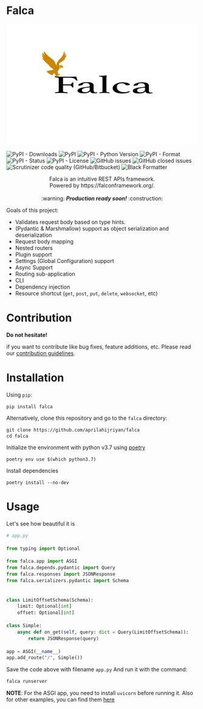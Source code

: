 # Falca

![Logo](https://raw.githubusercontent.com/aprilahijriyan/falca/main/falca.png)

![PyPI - Downloads](https://img.shields.io/pypi/dm/falca?color=yellow&logo=python) ![PyPI](https://img.shields.io/pypi/v/falca?color=yellow&logo=python) ![PyPI - Python Version](https://img.shields.io/pypi/pyversions/falca?color=purple&logo=python&logoColor=yellow) ![PyPI - Format](https://img.shields.io/pypi/format/falca?logo=python&logoColor=yellow) ![PyPI - Status](https://img.shields.io/pypi/status/falca?color=red) ![PyPI - License](https://img.shields.io/pypi/l/falca?color=black) ![GitHub issues](https://img.shields.io/github/issues/aprilahijriyan/falca?logo=github) ![GitHub closed issues](https://img.shields.io/github/issues-closed/aprilahijriyan/falca?color=green&logo=github) ![Scrutinizer code quality (GitHub/Bitbucket)](https://img.shields.io/scrutinizer/quality/g/aprilahijriyan/falca/main?logo=scrutinizer) ![Black Formatter](https://img.shields.io/badge/code%20style-black-000000.svg)

<p align="center">
Falca is an intuitive REST APIs framework.<br>
Powered by https://falconframework.org/.<br><br>
:warning: <i><strong>Production ready soon!</strong></i> :construction:<br>
</p>

Goals of this project:

* Validates request body based on type hints.
* (Pydantic & Marshmallow) support as object serialization and deserialization
* Request body mapping
* Nested routers
* Plugin support
* Settings (Global Configuration) support
* Async Support
* Routing sub-application
* CLI
* Dependency injection
* Resource shortcut (`get`, `post`, `put`, `delete`, `websocket`, etc)

# Contribution

**Do not hesitate!**

if you want to contribute like bug fixes, feature additions, etc. Please read our [contribution guidelines](https://github.com/aprilahijriyan/falca/blob/main/CONTRIBUTING.md).

# Installation

Using `pip`:

```
pip install falca
```

Alternatively, clone this repository and go to the `falca` directory:

```
git clone https://github.com/aprilahijriyan/falca
cd falca
```

Initialize the environment with python v3.7 using [poetry](https://python-poetry.org/)

```
poetry env use $(which python3.7)
```

Install dependencies

```
poetry install --no-dev
```

# Usage

Let's see how beautiful it is

```python
# app.py

from typing import Optional

from falca.app import ASGI
from falca.depends.pydantic import Query
from falca.responses import JSONResponse
from falca.serializers.pydantic import Schema


class LimitOffsetSchema(Schema):
    limit: Optional[int]
    offset: Optional[int]

class Simple:
    async def on_get(self, query: dict = Query(LimitOffsetSchema)):
        return JSONResponse(query)

app = ASGI(__name__)
app.add_route("/", Simple())

```

Save the code above with filename `app.py`
And run it with the command:

```sh
falca runserver
```

**NOTE**: For the ASGI app, you need to install `uvicorn` before running it.
Also for other examples, you can find them [here](https://github.com/aprilahijriyan/falca/tree/main/examples)
